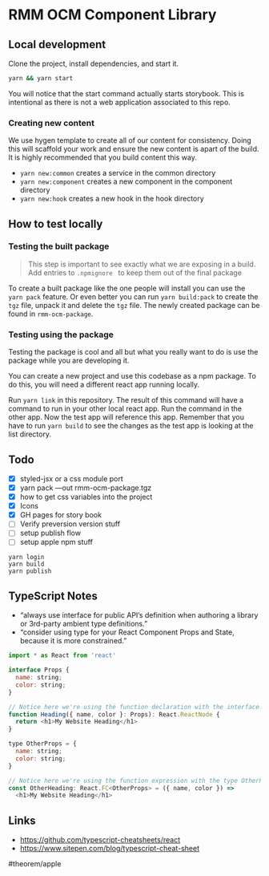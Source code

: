 # RMM OCM Component Library

## Local development
Clone the project, install dependencies, and start it.

```bash
yarn && yarn start
```

You will notice that the start command actually starts storybook.  This is intentional as there is not a web application associated to this repo.

### Creating new content
We use hygen template to create all of our content for consistency.  Doing this will scaffold your work and ensure the new content is apart of the build.  It is highly recommended that you build content this way.

- `yarn new:common` creates a service in the common directory
- `yarn new:component` creates a new component in the component directory
- `yarn new:hook`  creates a new hook in the hook directory

## How to test locally
### Testing the built package
> This step is important to see exactly what we are exposing in a build.  Add entries to `.npmignore ` to keep them out of the final package

To create a built package like the one people will install you can use the `yarn pack` feature. Or even better you can run `yarn build:pack` to create the `tgz` file, unpack it and delete the `tgz` file.  The newly created package can be found in `rmm-ocm-package`.

### Testing using the package
Testing the package is cool and all but what you really want to do is use the package while you are developing it.

You can create a new project and use this codebase as a npm package.  To do this, you will need a different react app running locally.

Run `yarn link` in this repository.  The result of this command will have a command to run in your other local react app.  Run the command in the other app.  Now the test app will reference this app.  Remember that you have to run `yarn build` to see the changes as the test app is looking at the list directory.

## Todo
- [x] styled-jsx or a css module port
- [x] yarn pack —out rmm-ocm-package.tgz
- [x] how to get css variables into the project
- [x] Icons
- [x] GH pages for story book
- [ ] Verify preversion version stuff
- [ ] setup publish flow
- [ ] setup apple npm stuff

```
yarn login
yarn build
yarn publish
```

## TypeScript Notes

- “always use interface for public API’s definition when authoring a library or 3rd-party ambient type definitions.”
- “consider using type for your React Component Props and State, because it is more constrained.”

```javascript
import * as React from 'react'

interface Props {
  name: string;
  color: string;
}

// Notice here we're using the function declaration with the interface Props
function Heading({ name, color }: Props): React.ReactNode {
  return <h1>My Website Heading</h1>
}

type OtherProps = {
  name: string;
  color: string;
}

// Notice here we're using the function expression with the type OtherProps
const OtherHeading: React.FC<OtherProps> = ({ name, color }) =>
  <h1>My Website Heading</h1>
```


## Links

- https://github.com/typescript-cheatsheets/react
- https://www.sitepen.com/blog/typescript-cheat-sheet

#theorem/apple
